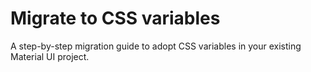 # Migrate to CSS variables

<p class="description">A step-by-step migration guide to adopt CSS variables in your existing Material UI project.</p>
